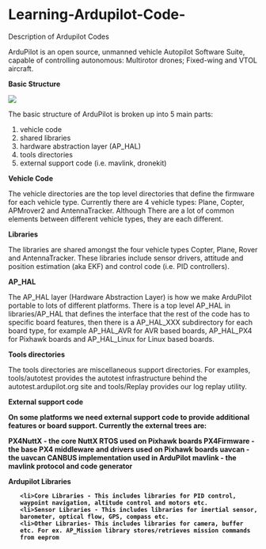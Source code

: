 # Learning-Ardupilot-Code-
Description of Ardupilot Codes

ArduPilot is an open source, unmanned vehicle Autopilot Software Suite, capable of controlling autonomous: Multirotor drones; Fixed-wing and VTOL aircraft.

<b>Basic Structure</b>

<img src = "https://github.com/sona-19/Learning-Ardupilot-Code-/blob/master/Selection_011.png" >

The basic structure of ArduPilot is broken up into 5 main parts:
<ol>
    <li>vehicle code
    <li>shared libraries
    <li>hardware abstraction layer (AP_HAL)
    <li>tools directories
    <li>external support code (i.e. mavlink, dronekit)
</ol>


<b>Vehicle Code</b>

The vehicle directories are the top level directories that define the firmware for each vehicle type. Currently there are 4 vehicle types: Plane, Copter, APMrover2 and AntennaTracker. Although There are a lot of common elements between different vehicle types, they are each different.

<b>Libraries</b>

The libraries are shared amongst the four vehicle types Copter, Plane, Rover and AntennaTracker. These libraries include sensor drivers, attitude and position estimation (aka EKF) and control code (i.e. PID controllers). 

<b>AP_HAL</b>

The AP_HAL layer (Hardware Abstraction Layer) is how we make ArduPilot portable to lots of different platforms. There is a top level AP_HAL in libraries/AP_HAL that defines the interface that the rest of the code has to specific board features, then there is a AP_HAL_XXX subdirectory for each board type, for example AP_HAL_AVR for AVR based boards, AP_HAL_PX4 for Pixhawk boards and AP_HAL_Linux for Linux based boards.



<b>Tools directories</b>

The tools directories are miscellaneous support directories. For examples, tools/autotest provides the autotest infrastructure behind the autotest.ardupilot.org site and tools/Replay provides our log replay utility.


<b>External support code<b>

On some platforms we need external support code to provide additional features or board support. Currently the external trees are:

PX4NuttX - the core NuttX RTOS used on Pixhawk boards
PX4Firmware - the base PX4 middleware and drivers used on Pixhawk boards
uavcan - the uavcan CANBUS implementation used in ArduPilot
mavlink - the mavlink protocol and code generator



<b>Ardupilot Libraries</b>

<ol>
    
    <li>Core Libraries - This includes libraries for PID control, waypoint navigation, altitude control and motors etc.
    <li>Sensor Libraries - This includes libraries for inertial sensor, barometer, optical flow, GPS, compass etc.
    <li>Other Libraries- This includes libraries for camera, buffer etc. For ex. AP_Mission library stores/retrieves mission commands from eeprom
    
 </ol>
 
 
